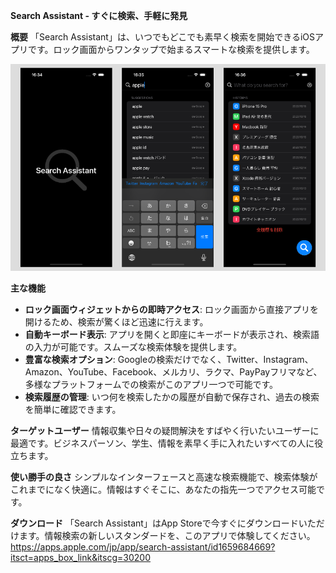 **Search Assistant - すぐに検索、手軽に発見**

**概要** 「Search Assistant」は、いつでもどこでも素早く検索を開始できるiOSアプリです。ロック画面からワンタップで始まるスマートな検索を提供します。

![スクリーンショット](README_Images/230116.png)

**主な機能**

*   **ロック画面ウィジェットからの即時アクセス**: ロック画面から直接アプリを開けるため、検索が驚くほど迅速に行えます。
*   **自動キーボード表示**: アプリを開くと即座にキーボードが表示され、検索語の入力が可能です。スムーズな検索体験を提供します。
*   **豊富な検索オプション**: Googleの検索だけでなく、Twitter、Instagram、Amazon、YouTube、Facebook、メルカリ、ラクマ、PayPayフリマなど、多様なプラットフォームでの検索がこのアプリ一つで可能です。
*   **検索履歴の管理**: いつ何を検索したかの履歴が自動で保存され、過去の検索を簡単に確認できます。

**ターゲットユーザー** 情報収集や日々の疑問解決をすばやく行いたいユーザーに最適です。ビジネスパーソン、学生、情報を素早く手に入れたいすべての人に役立ちます。

**使い勝手の良さ** シンプルなインターフェースと高速な検索機能で、検索体験がこれまでになく快適に。情報はすぐそこに、あなたの指先一つでアクセス可能です。

**ダウンロード** 「Search Assistant」はApp Storeで今すぐにダウンロードいただけます。情報検索の新しいスタンダードを、このアプリで体験してください。
<br>https://apps.apple.com/jp/app/search-assistant/id1659684669?itsct=apps_box_link&itscg=30200